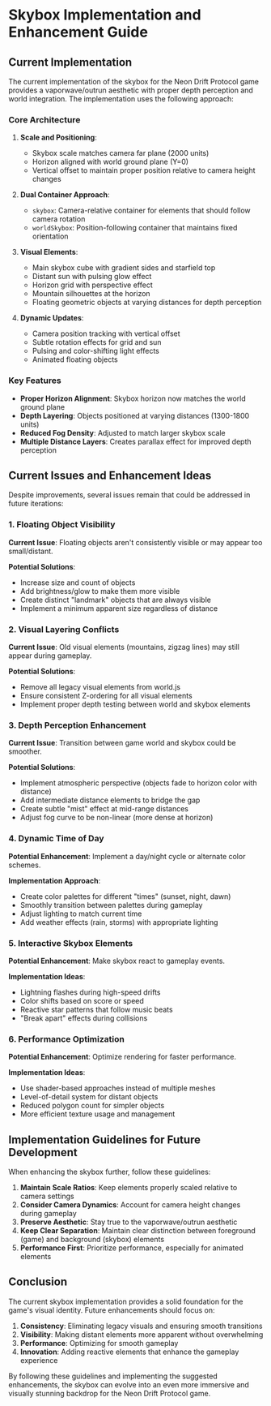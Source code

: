 # Skybox Implementation and Enhancement Guide

## Current Implementation

The current implementation of the skybox for the Neon Drift Protocol game provides a vaporwave/outrun aesthetic with proper depth perception and world integration. The implementation uses the following approach:

### Core Architecture

1. **Scale and Positioning**:
   - Skybox scale matches camera far plane (2000 units)
   - Horizon aligned with world ground plane (Y=0)
   - Vertical offset to maintain proper position relative to camera height changes

2. **Dual Container Approach**:
   - `skybox`: Camera-relative container for elements that should follow camera rotation
   - `worldSkybox`: Position-following container that maintains fixed orientation

3. **Visual Elements**:
   - Main skybox cube with gradient sides and starfield top
   - Distant sun with pulsing glow effect
   - Horizon grid with perspective effect
   - Mountain silhouettes at the horizon
   - Floating geometric objects at varying distances for depth perception

4. **Dynamic Updates**:
   - Camera position tracking with vertical offset
   - Subtle rotation effects for grid and sun
   - Pulsing and color-shifting light effects
   - Animated floating objects

### Key Features

- **Proper Horizon Alignment**: Skybox horizon now matches the world ground plane
- **Depth Layering**: Objects positioned at varying distances (1300-1800 units)
- **Reduced Fog Density**: Adjusted to match larger skybox scale
- **Multiple Distance Layers**: Creates parallax effect for improved depth perception

## Current Issues and Enhancement Ideas

Despite improvements, several issues remain that could be addressed in future iterations:

### 1. Floating Object Visibility

**Current Issue**: Floating objects aren't consistently visible or may appear too small/distant.

**Potential Solutions**:
- Increase size and count of objects
- Add brightness/glow to make them more visible
- Create distinct "landmark" objects that are always visible
- Implement a minimum apparent size regardless of distance

### 2. Visual Layering Conflicts

**Current Issue**: Old visual elements (mountains, zigzag lines) may still appear during gameplay.

**Potential Solutions**:
- Remove all legacy visual elements from world.js
- Ensure consistent Z-ordering for all visual elements
- Implement proper depth testing between world and skybox elements

### 3. Depth Perception Enhancement

**Current Issue**: Transition between game world and skybox could be smoother.

**Potential Solutions**:
- Implement atmospheric perspective (objects fade to horizon color with distance)
- Add intermediate distance elements to bridge the gap
- Create subtle "mist" effect at mid-range distances
- Adjust fog curve to be non-linear (more dense at horizon)

### 4. Dynamic Time of Day

**Potential Enhancement**: Implement a day/night cycle or alternate color schemes.

**Implementation Approach**:
- Create color palettes for different "times" (sunset, night, dawn)
- Smoothly transition between palettes during gameplay
- Adjust lighting to match current time
- Add weather effects (rain, storms) with appropriate lighting

### 5. Interactive Skybox Elements

**Potential Enhancement**: Make skybox react to gameplay events.

**Implementation Ideas**:
- Lightning flashes during high-speed drifts
- Color shifts based on score or speed
- Reactive star patterns that follow music beats
- "Break apart" effects during collisions

### 6. Performance Optimization

**Potential Enhancement**: Optimize rendering for faster performance.

**Implementation Ideas**:
- Use shader-based approaches instead of multiple meshes
- Level-of-detail system for distant objects
- Reduced polygon count for simpler objects
- More efficient texture usage and management

## Implementation Guidelines for Future Development

When enhancing the skybox further, follow these guidelines:

1. **Maintain Scale Ratios**: Keep elements properly scaled relative to camera settings
2. **Consider Camera Dynamics**: Account for camera height changes during gameplay
3. **Preserve Aesthetic**: Stay true to the vaporwave/outrun aesthetic
4. **Keep Clear Separation**: Maintain clear distinction between foreground (game) and background (skybox) elements
5. **Performance First**: Prioritize performance, especially for animated elements

## Conclusion

The current skybox implementation provides a solid foundation for the game's visual identity. Future enhancements should focus on:

1. **Consistency**: Eliminating legacy visuals and ensuring smooth transitions
2. **Visibility**: Making distant elements more apparent without overwhelming
3. **Performance**: Optimizing for smooth gameplay
4. **Innovation**: Adding reactive elements that enhance the gameplay experience

By following these guidelines and implementing the suggested enhancements, the skybox can evolve into an even more immersive and visually stunning backdrop for the Neon Drift Protocol game.